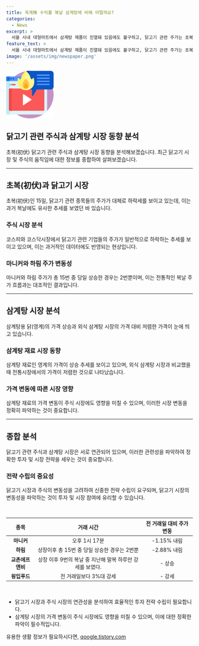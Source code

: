 ```yaml
---
title: 육계株 수익률 복날 삼계탕에 비해 어떨까요?
categories:
  - News
excerpt: >
  서울 시내 대형마트에서 삼계탕 제품이 진열돼 있음에도 불구하고, 닭고기 관련 주가는 초복을 맞아 약세를 보이고 있다. 이는 과거의 추세와 대조된다. 주식 시장에서는 닭고기 가공 기업들의 주가가 하락했으며, 이는 복날에도 지속되는 현상이다. 닭고기 시장의 불확실성은 과거 5년간의 데이터와 함께 분석되었으며, 올해의 영계 가격 상승 역시 닭고기 시장의 동향에 영향을 줄 것으로 보인다.
feature_text: >
  서울 시내 대형마트에서 삼계탕 제품이 진열돼 있음에도 불구하고, 닭고기 관련 주가는 초복을 맞아 약세를 보이고 있다. 이는 과거의 추세와 대조된다. 주식 시장에서는 닭고기 가공 기업들의 주가가 하락했으며, 이는 복날에도 지속되는 현상이다. 닭고기 시장의 불확실성은 과거 5년간의 데이터와 함께 분석되었으며, 올해의 영계 가격 상승 역시 닭고기 시장의 동향에 영향을 줄 것으로 보인다.
image: '/assets/img/newspaper.png'
---
```


<p><img src="/assets/img/news.png" alt="rentncar 속보" /></p>

<h2 data-ke-size="size26"><b>닭고기 관련 주식과 삼계탕 시장 동향 분석</b></h2>

<p data-ke-size="size16">초복(初伏) 닭고기 관련 주식과 삼계탕 시장 동향을 분석해보겠습니다. 최근 닭고기 시장 및 주식의 움직임에 대한 정보를 종합하여 살펴보겠습니다. </p>

<hr>

<h2 data-ke-size="size26">초복(初伏)과 닭고기 시장</h2>

<p data-ke-size="size16">초복(初伏)인 15일, 닭고기 관련 종목들의 주가가 대체로 하락세를 보이고 있는데, 이는 과거 복날에도 유사한 추세를 보였던 바 있습니다.</p>

<h3><b>주식 시장 분석</b></h3>

<p data-ke-size="size16">코스피와 코스닥시장에서 닭고기 관련 기업들의 주가가 일반적으로 하락하는 추세를 보이고 있으며, 이는 과거적인 데이터에도 반영되는 현상입니다. </p>

<h3><b>마니커와 하림 주가 변동성</b></h3>

<p data-ke-size="size16">마니커와 하림 주가가 총 15번 중 당일 상승한 경우는 2번뿐이며, 이는 전통적인 복날 주가 흐름과는 대조적인 결과입니다. </p>

<hr>

<h2 data-ke-size="size26">삼계탕 시장 분석</h2>

<p data-ke-size="size16">삼계탕용 닭(영계)의 가격 상승과 외식 삼계탕 시장의 가격 대비 저렴한 가격이 눈에 띄고 있습니다.</p>

<h3><b>삼계탕 재료 시장 동향</b></h3>

<p data-ke-size="size16">삼계탕 재료인 영계의 가격이 상승 추세를 보이고 있으며, 외식 삼계탕 시장과 비교했을 때 전통시장에서의 가격이 저렴한 것으로 나타났습니다.</p>

<h3><b>가격 변동에 따른 시장 영향</b></h3>

<p data-ke-size="size16">삼계탕 재료의 가격 변동이 주식 시장에도 영향을 미칠 수 있으며, 이러한 시장 변동을 정확히 파악하는 것이 중요합니다.</p>

<hr>

<h2 data-ke-size="size26">종합 분석</h2>

<p data-ke-size="size16">닭고기 관련 주식과 삼계탕 시장은 서로 연관되어 있으며, 이러한 관련성을 파악하여 정확한 투자 및 시장 전략을 세우는 것이 중요합니다. </p>

<h3><b>전략 수립의 중요성</b></h3>

<p data-ke-size="size16">닭고기 시장과 주식의 변동성을 고려하여 신중한 전략 수립이 요구되며, 닭고기 시장의 변동성을 파악하는 것이 투자 및 시장 참여에 유리할 수 있습니다.</p>

<p data-ke-size="size16">&nbsp;</p>

<table>
    <thead>
        <tr>
            <th style="text-align: center;">종목</th>
            <th style="text-align: center;">거래 시간</th>
            <th style="text-align: center;">전 거래일 대비 주가 변동</th>
        </tr>
    </thead>
    <tbody>
        <tr>
            <td style="text-align: center;"><b>마니커</b></td>
            <td style="text-align: center;">오후 1시 17분</td>
            <td style="text-align: center;">-1.15% 내림</td>
        </tr>
        <tr>
            <td style="text-align: center;"><b>하림</b></td>
            <td style="text-align: center;">상장이후 총 15번 중 당일 상승한 경우는 2번뿐</td>
            <td style="text-align: center;">-2.88% 내림</td>
        </tr>
        <tr>
            <td style="text-align: center;"><b>교촌에프앤비</b></td>
            <td style="text-align: center;">상장 이후 9번의 복날 중 지난해 말복 하루만 강세를 보였다.</td>
            <td style="text-align: center;">- 상승</td>
        </tr>
        <tr>
            <td style="text-align: center;"><b>윙입푸드</b></td>
            <td style="text-align: center;">전 거래일보다 3%대 강세</td>
            <td style="text-align: center;">- 강세</td>
        </tr>
    </tbody>
</table>

<p data-ke-size="size16">&nbsp;</p>

<ul>
    <li>닭고기 시장과 주식 시장의 연관성을 분석하여 효율적인 투자 전략 수립이 필요합니다.</li>
    <li>삼계탕 시장의 가격 변동이 주식 시장에도 영향을 미칠 수 있으며, 이에 대한 정확한 파악이 필수적입니다.</li>
</ul>
유용한 생활 정보가 필요하시다면, <a href="https://qoogle.tistory.com" rel="dofollow">qoogle.tistory.com</a>


